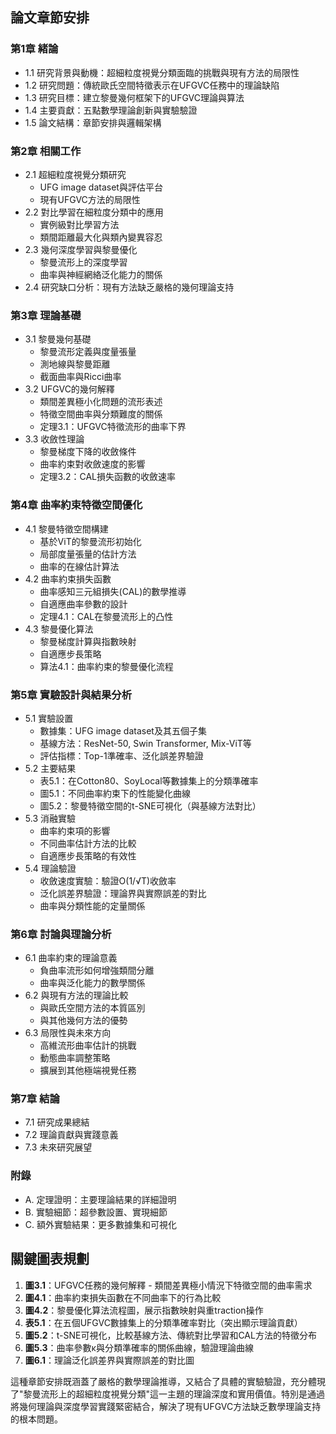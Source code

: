 ## 論文章節安排

### 第1章 緒論
- 1.1 研究背景與動機：超細粒度視覺分類面臨的挑戰與現有方法的局限性
- 1.2 研究問題：傳統歐氏空間特徵表示在UFGVC任務中的理論缺陷
- 1.3 研究目標：建立黎曼幾何框架下的UFGVC理論與算法
- 1.4 主要貢獻：五點數學理論創新與實驗驗證
- 1.5 論文結構：章節安排與邏輯架構

### 第2章 相關工作
- 2.1 超細粒度視覺分類研究
  - UFG image dataset與評估平台
  - 現有UFGVC方法的局限性
- 2.2 對比學習在細粒度分類中的應用
  - 實例級對比學習方法
  - 類間距離最大化與類內變異容忍
- 2.3 幾何深度學習與黎曼優化
  - 黎曼流形上的深度學習
  - 曲率與神經網絡泛化能力的關係
- 2.4 研究缺口分析：現有方法缺乏嚴格的幾何理論支持

### 第3章 理論基礎

- 3.1 黎曼幾何基礎
  - 黎曼流形定義與度量張量
  - 測地線與黎曼距離
  - 截面曲率與Ricci曲率
- 3.2 UFGVC的幾何解釋
  - 類間差異極小化問題的流形表述
  - 特徵空間曲率與分類難度的關係
  - 定理3.1：UFGVC特徵流形的曲率下界
- 3.3 收斂性理論
  - 黎曼梯度下降的收斂條件
  - 曲率約束對收斂速度的影響
  - 定理3.2：CAL損失函數的收斂速率

### 第4章 曲率約束特徵空間優化

- 4.1 黎曼特徵空間構建
  - 基於ViT的黎曼流形初始化
  - 局部度量張量的估計方法
  - 曲率的在線估計算法
- 4.2 曲率約束損失函數
  - 曲率感知三元組損失(CAL)的數學推導
  - 自適應曲率參數的設計
  - 定理4.1：CAL在黎曼流形上的凸性
- 4.3 黎曼優化算法
  - 黎曼梯度計算與指數映射
  - 自適應步長策略
  - 算法4.1：曲率約束的黎曼優化流程

### 第5章 實驗設計與結果分析

- 5.1 實驗設置
  - 數據集：UFG image dataset及其五個子集
  - 基線方法：ResNet-50, Swin Transformer, Mix-ViT等
  - 評估指標：Top-1準確率、泛化誤差界驗證
- 5.2 主要結果
  - 表5.1：在Cotton80、SoyLocal等數據集上的分類準確率
  - 圖5.1：不同曲率約束下的性能變化曲線
  - 圖5.2：黎曼特徵空間的t-SNE可視化（與基線方法對比）
- 5.3 消融實驗
  - 曲率約束項的影響
  - 不同曲率估計方法的比較
  - 自適應步長策略的有效性
- 5.4 理論驗證
  - 收斂速度實驗：驗證O(1/√T)收斂率
  - 泛化誤差界驗證：理論界與實際誤差的對比
  - 曲率與分類性能的定量關係

### 第6章 討論與理論分析

- 6.1 曲率約束的理論意義
  - 負曲率流形如何增強類間分離
  - 曲率與泛化能力的數學關係
- 6.2 與現有方法的理論比較
  - 與歐氏空間方法的本質區別
  - 與其他幾何方法的優勢
- 6.3 局限性與未來方向
  - 高維流形曲率估計的挑戰
  - 動態曲率調整策略
  - 擴展到其他極端視覺任務

### 第7章 結論

- 7.1 研究成果總結
- 7.2 理論貢獻與實踐意義
- 7.3 未來研究展望

### 附錄

- A. 定理證明：主要理論結果的詳細證明
- B. 實驗細節：超參數設置、實現細節
- C. 額外實驗結果：更多數據集和可視化

## 關鍵圖表規劃

1. **圖3.1**：UFGVC任務的幾何解釋 - 類間差異極小情況下特徵空間的曲率需求
2. **圖4.1**：曲率約束損失函數在不同曲率下的行為比較
3. **圖4.2**：黎曼優化算法流程圖，展示指數映射與重traction操作
4. **表5.1**：在五個UFGVC數據集上的分類準確率對比（突出顯示理論貢獻）
5. **圖5.2**：t-SNE可視化，比較基線方法、傳統對比學習和CAL方法的特徵分布
6. **圖5.3**：曲率參數κ與分類準確率的關係曲線，驗證理論曲線
7. **圖6.1**：理論泛化誤差界與實際誤差的對比圖

這種章節安排既涵蓋了嚴格的數學理論推導，又結合了具體的實驗驗證，充分體現了"黎曼流形上的超細粒度視覺分類"這一主題的理論深度和實用價值。特別是通過將幾何理論與深度學習實踐緊密結合，解決了現有UFGVC方法缺乏數學理論支持的根本問題。
